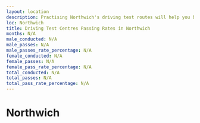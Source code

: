 ```yaml
---
layout: location
description: Practising Northwich's driving test routes will help you become more confident in your gear-changing abilities.
loc: Northwich
title: Driving Test Centres Passing Rates in Northwich
months: N/A
male_conducted: N/A
male_passes: N/A
male_passes_rate_percentage: N/A
female_conducted: N/A
female_passes: N/A
female_pass_rate_percentage: N/A
total_conducted: N/A
total_passes: N/A
total_pass_rate_percentage: N/A
---
```


# Northwich
